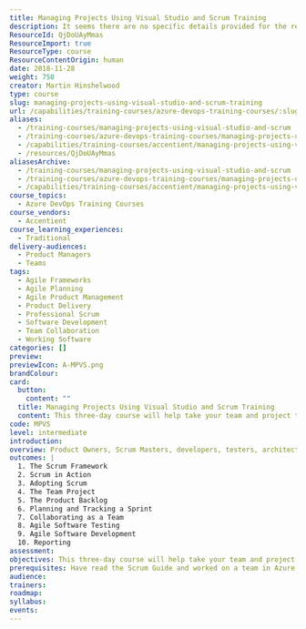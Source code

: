 ```yaml
---
title: Managing Projects Using Visual Studio and Scrum Training
description: It seems there are no specific details provided for the resource. Please share the relevant information, and I'll be happy to help you create a concise description!
ResourceId: QjDoUAyMmas
ResourceImport: true
ResourceType: course
ResourceContentOrigin: human
date: 2018-11-28
weight: 750
creator: Martin Hinshelwood
type: course
slug: managing-projects-using-visual-studio-and-scrum-training
url: /capabilities/training-courses/azure-devops-training-courses/:slug/
aliases:
  - /training-courses/managing-projects-using-visual-studio-and-scrum
  - /training-courses/azure-devops-training-courses/managing-projects-using-visual-studio-and-scrum-training/
  - /capabilities/training-courses/accentient/managing-projects-using-visual-studio-and-scrum
  - /resources/QjDoUAyMmas
aliasesArchive:
  - /training-courses/managing-projects-using-visual-studio-and-scrum
  - /training-courses/azure-devops-training-courses/managing-projects-using-visual-studio-and-scrum-training/
  - /capabilities/training-courses/accentient/managing-projects-using-visual-studio-and-scrum
course_topics:
  - Azure DevOps Training Courses
course_vendors:
  - Accentient
course_learning_experiences:
  - Traditional
delivery-audiences:
  - Product Managers
  - Teams
tags:
  - Agile Frameworks
  - Agile Planning
  - Agile Product Management
  - Product Delivery
  - Professional Scrum
  - Software Development
  - Team Collaboration
  - Working Software
categories: []
preview:
previewIcon: A-MPVS.png
brandColour:
card:
  button:
    content: ""
  title: Managing Projects Using Visual Studio and Scrum Training
  content: This three‐day course will help take your team and project to the next level. Using a combination of lecture, demonstrations, hands‐on activities, and team‐based exercises, attendees will experience how to deliver software using the Scrum framework and the corresponding tools and practices in Visual Studio.
code: MPVS
level: intermediate
introduction:
overview: Product Owners, Scrum Masters, developers, testers, architects, business analysts, team leaders, and managers who want to improve the way their software is delivered should attend this class. Both technical and non‐technical people will benefit from the discussions. Having some project management and software development experience, either as a team member or as a project manager, is preferred. Experience with Agile software development, Scrum and Visual Studio are also helpful, but not required. Attendees should read and be familiar with the [Scrum Guide](https://scrumguides.com).
outcomes: |
  1. The Scrum Framework
  2. Scrum in Action
  3. Adopting Scrum
  4. The Team Project
  5. The Product Backlog
  6. Planning and Tracking a Sprint
  7. Collaborating as a Team
  8. Agile Software Testing
  9. Agile Software Development
  10. Reporting
assessment:
objectives: This three‐day course will help take your team and project to the next level. Using a combination of lecture, demonstrations, hands‐on activities, and team‐based exercises, attendees will experience how to deliver software using the Scrum framework and the corresponding tools and practices in Visual Studio.
prerequisites: Have read the Scrum Guide and worked on a team in Azure DevOps.
audience:
trainers:
roadmap:
syllabus:
events:
---
```

